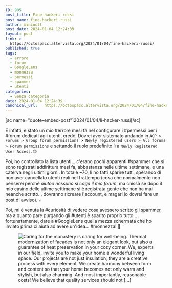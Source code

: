 ```yaml
---
ID: 905
post_title: Fine hackeri russi
post_name: fine-hackeri-russi
author: minioctt
post_date: 2024-01-04 12:24:39
layout: post
link: >
  https://octospacc.altervista.org/2024/01/04/fine-hackeri-russi/
published: true
tags:
  - errore
  - forum
  - GoogleLens
  - monnezza
  - permessi
  - spammer
  - utenti
categories:
  - Senza categoria
date: 2024-01-04 12:24:39
canonical_url:   https://octospacc.altervista.org/2024/01/04/fine-hackeri-russi/
---
```

<!-- wp:paragraph -->
<p>[sc name="quote-embed-post"]2024/01/04/li-hacker-russi[/sc]</p>
<!-- /wp:paragraph -->

<!-- wp:paragraph -->
<p>E infatti, è stato un mio #errore mesi fa nel configurare i #permessi per i #forum dedicati agli utenti, credo. Dovrei aver sistemato andando in <code>ACP > Forums > Group forum permissions > Newly registered users > All forums > Forum permissions</code> e settando il ruolo predefinito lì a <code>Newly Registered User Access</code>. 🤓️</p>
<!-- /wp:paragraph -->

<!-- wp:paragraph -->
<p>Poi, ho controllato la lista utenti... c'erano pochi apparenti #spammer che si sono registrati addirittura mesi fa, abbastanza nelle ultime settimane, e una caterva negli ultimi giorni. In totale ~70, li ho fatti sparire tutti, sperando di non aver cancellato utenti reali nel frattempo (cosa che normalmente non penserei perché <em>aiutoo nessuno si caga il mio forum</em>, ma chissà se dopo il mio casino delle ultime settimane si è registrata gente che non ha mai neanche scritto... dovranno ricreare l'account, e magari io dovrei fare un post di avviso). 💀️</p>
<!-- /wp:paragraph -->

<!-- wp:paragraph -->
<p>Poi, mi è venuta la #curiosità di vedere cosa avessero scritto gli spammer, ma a quanto pare purgando gli #utenti è sparito proprio tutto... fortunatamente, dare a #GoogleLens quella mezza schermata che ho inviato prima ci aiuta ad avere un'idea... #monnezza! 💩️</p>
<!-- /wp:paragraph -->

<!-- wp:paragraph -->
<p></p>
<!-- /wp:paragraph -->

<!-- wp:image {"id":906,"sizeSlug":"large","linkDestination":"none"} -->
<figure class="wp-block-image size-large"><img src="{{site.cdnurl}}/assets/uploads/2024/01/image-3-960x1338.png" alt="Caring for the monastery is caring for well-being. Thermal modernization of facades is not only an elegant look, but also a guarantee of heat preservation in your cozy corner. We, experts in our field, invite you to make your home a wonderful living space.
Our projects are not just insulation, they are a creative process with every element. We create harmony between form and content so that your home becomes not only warm and stylish, but also charming.
And most importantly, reasonable costs! We believe that quality services should not [...]" class="wp-image-906"/></figure>
<!-- /wp:image -->